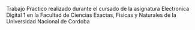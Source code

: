 Trabajo Practico realizado durante el cursado de la asignatura Electronica Digital 1 en la Facultad de Ciencias Exactas, Fisicas y Naturales de la Universidad Nacional de Cordoba
